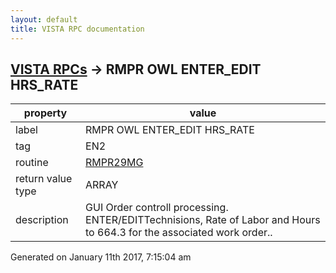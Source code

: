 ```yaml
---
layout: default
title: VISTA RPC documentation
---
```




## [VISTA RPCs](TableOfContent.md) &#8594; RMPR OWL ENTER_EDIT HRS_RATE 

 property | value 
--- | --- 
 label | RMPR OWL ENTER_EDIT HRS_RATE
 tag | EN2
 routine | [RMPR29MG](http://code.osehra.org/dox/Routine_RMPR29MG_source.html)
 return value type | ARRAY
 description | GUI Order controll processing.  ENTER/EDITTechnisions, Rate of Labor and Hours to 664.3 for the associated work order..




 Generated on January 11th 2017, 7:15:04 am